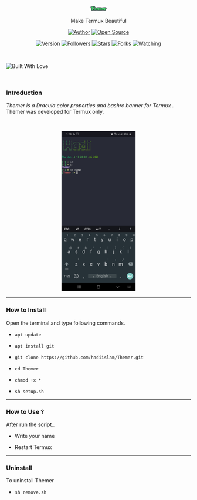 <p align="center">
  <img width="10%" src="core/logo.png">  
</p>

<p align="center">
      Make Termux Beautiful
</p>

<p align="center">
<a href="https://github.com/hadiislam"><img title="Author" src="https://img.shields.io/badge/Author-Hadi-red.svg?style=for-the-badge&logo=github"></a>
<a href="#"><img title="Open Source" src="https://img.shields.io/badge/Open%20Source-%E2%9D%A4-green?style=for-the-badge"></a>
</p>
<p align="center">
<a href="#"><img title="Version" src="https://img.shields.io/badge/Version-1.0-green.svg?style=flat-square"></a>
<a href="https://github.com/hadiislam/followers"><img title="Followers" src="https://img.shields.io/github/followers/hadiislam?color=blue&style=flat-square"></a>
<a href="https://github.com/hadiislam/Themer/stargazers/"><img title="Stars" src="https://img.shields.io/github/stars/hadiislam/Themer?color=red&style=flat-square"></a>
<a href="https://github.com/hadiislam/Themer/network/members"><img title="Forks" src="https://img.shields.io/github/forks/hadiislam/Themer?color=red&style=flat-square"></a>
<a href="https://github.com/hadiislam/Themer/watchers"><img title="Watching" src="https://img.shields.io/github/watchers/hadiislam/Themer?label=Watchers&color=blue&style=flat-square"></a>
</p>

<br>

<p align="centre">
  <a><img title="Built With Love" src="https://forthebadge.com/images/badges/built-with-love.svg" ></a>
 </p>
<br>

### Introduction

*Themer is a Dracula color properties and bashrc banner for Termux .*
Themer was developed for Termux only.

<br>
<p align="center">
<img width="40%" src="core/themer.png"/>
</p>

------------------------------------------------------------------------

### How to Install

Open the terminal and type following commands.

* `apt update`

* `apt install git`

* `git clone https://github.com/hadiislam/Themer.git`

* `cd Themer`

* `chmod +x *`

* `sh setup.sh`

------------------------------------------------------------------------

### How to Use ?

After run the script..

- Write your name

- Restart Termux

------------------------------------------------------------------------

### Uninstall

To uninstall Themer

* `sh remove.sh`

